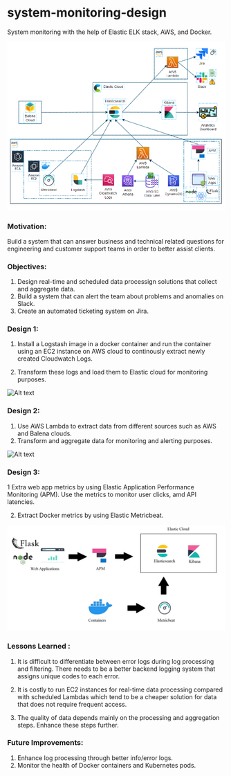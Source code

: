 # system-monitoring-design
System monitoring with the help of Elastic ELK stack, AWS, and Docker.

![Alt text](images/overview.png?raw=true "Title")


### Motivation:
Build a system that can answer business and technical related questions for 
engineering and customer support teams in order to better assist clients.

### Objectives:
1. Design real-time and scheduled data processign solutions that collect and aggregate data.
2. Build a system that can alert the team about problems and anomalies on Slack.
3. Create an automated ticketing system on Jira.

### Design 1:
1. Install a Logstash image in a docker container and run the container using an EC2
instance on AWS cloud to continously extract newly created Cloudwatch Logs.

2. Transform these logs and load them to Elastic cloud for monitoring purposes.

![Alt text](images/design1.png?raw=true "Title")


### Design 2:
1. Use AWS Lambda to extract data from different sources such as AWS and Balena clouds.
2. Transform and aggregate data for monitoring and alerting purposes.

![Alt text](images/design2.png?raw=true "Title")


### Design 3:
1 Extra web app metrics by using Elastic Application Performance Monitoring (APM). 
Use the metrics to monitor user clicks, amd API latencies.

2. Extract Docker metrics by using Elastic Metricbeat.

![Alt text](images/design3.png?raw=true "Title")

### Lessons Learned :
1. It is difficult to differentiate between error logs during log processing and filtering. 
There needs to be a better backend logging system that assigns unique codes to each error.

2. It is costly to run EC2 instances for real-time data processing compared with scheduled 
Lambdas which tend to be a cheaper solution for data that does not require frequent access.

3. The quality of data depends mainly on the processing and aggregation steps. Enhance these
steps further.

### Future Improvements:
1. Enhance log processing through better info/error logs.
2. Monitor the health of Docker containers and Kubernetes pods.
